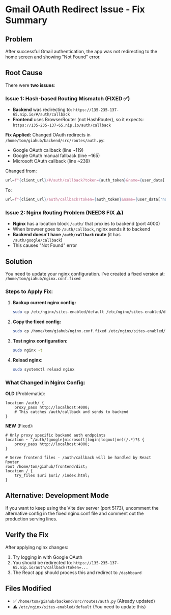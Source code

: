 # Gmail OAuth Redirect Issue - Fix Summary

## Problem
After successful Gmail authentication, the app was not redirecting to the home screen and showing "Not Found" error.

## Root Cause
There were **two issues**:

### Issue 1: Hash-based Routing Mismatch (FIXED ✅)
- **Backend** was redirecting to: `https://135-235-137-65.nip.io/#/auth/callback`
- **Frontend** uses BrowserRouter (not HashRouter), so it expects: `https://135-235-137-65.nip.io/auth/callback`

**Fix Applied:**
Changed OAuth redirects in `/home/tom/giahub/backend/src/routes/auth.py`:
- Google OAuth callback (line ~119)
- Google OAuth manual fallback (line ~165)
- Microsoft OAuth callback (line ~239)

Changed from:
```python
url=f"{client_url}/#/auth/callback?token={auth_token}&name={user_data['name']}"
```

To:
```python
url=f"{client_url}/auth/callback?token={auth_token}&name={user_data['name']}"
```

### Issue 2: Nginx Routing Problem (NEEDS FIX ⚠️)
- **Nginx** has a location block `/auth/` that proxies to backend (port 4000)
- When browser goes to `/auth/callback`, nginx sends it to backend
- **Backend doesn't have `/auth/callback` route** (it has `/auth/google/callback`)
- This causes "Not Found" error

## Solution

You need to update your nginx configuration. I've created a fixed version at:
`/home/tom/giahub/nginx.conf.fixed`

### Steps to Apply Fix:

1. **Backup current nginx config:**
   ```bash
   sudo cp /etc/nginx/sites-enabled/default /etc/nginx/sites-enabled/default.backup
   ```

2. **Copy the fixed config:**
   ```bash
   sudo cp /home/tom/giahub/nginx.conf.fixed /etc/nginx/sites-enabled/default
   ```

3. **Test nginx configuration:**
   ```bash
   sudo nginx -t
   ```

4. **Reload nginx:**
   ```bash
   sudo systemctl reload nginx
   ```

### What Changed in Nginx Config:

**OLD** (Problematic):
```nginx
location /auth/ {
    proxy_pass http://localhost:4000;
    # This catches /auth/callback and sends to backend
}
```

**NEW** (Fixed):
```nginx
# Only proxy specific backend auth endpoints
location ~ ^/auth/(google|microsoft|login|logout|me)(/.*)?$ {
    proxy_pass http://localhost:4000;
}

# Serve frontend files - /auth/callback will be handled by React Router
root /home/tom/giahub/frontend/dist;
location / {
    try_files $uri $uri/ /index.html;
}
```

## Alternative: Development Mode
If you want to keep using the Vite dev server (port 5173), uncomment the alternative config in the fixed nginx.conf file and comment out the production serving lines.

## Verify the Fix

After applying nginx changes:

1. Try logging in with Google OAuth
2. You should be redirected to: `https://135-235-137-65.nip.io/auth/callback?token=...`
3. The React app should process this and redirect to `/dashboard`

## Files Modified

- ✅ `/home/tom/giahub/backend/src/routes/auth.py` (Already updated)
- ⚠️ `/etc/nginx/sites-enabled/default` (You need to update this)
